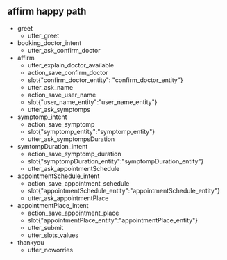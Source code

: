 ## affirm happy path

* greet
    - utter_greet
* booking_doctor_intent
    - utter_ask_confirm_doctor
* affirm
    - utter_explain_doctor_available
    - action_save_confirm_doctor
    - slot{"confirm_doctor_entity": "confirm_doctor_entity"}
    - utter_ask_name
    - action_save_user_name
    - slot{"user_name_entity":"user_name_entity"}
    - utter_ask_symptomps
* symptomp_intent
    - action_save_symptomp
    - slot{"symptomp_entity":"symptomp_entity"}
    - utter_ask_symptompsDuration
* symtompDuration_intent
    - action_save_symptomp_duration
    - slot{"symptompDuration_entity":"symptompDuration_entity"}
    - utter_ask_appointmentSchedule
* appointmentSchedule_intent
    - action_save_appointment_schedule
    - slot{"appointmentSchedule_entity":"appointmentSchedule_entity"}
    - utter_ask_appointmentPlace
* appointmentPlace_intent
    - action_save_appointment_place
    - slot{"appointmentPlace_entity":"appointmentPlace_entity"}
    - utter_submit
    - utter_slots_values
* thankyou
    - utter_noworries